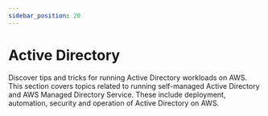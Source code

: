 ```yaml
---
sidebar_position: 20
---
```


# Active Directory


Discover tips and tricks for running Active Directory workloads on AWS. This section covers topics related to running self-managed Active Directory and AWS Managed Directory Service. These include deployment, automation, security and operation of Active Directory on AWS.
